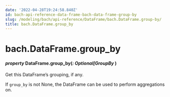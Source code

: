 ```yaml
---
date: '2022-04-28T19:24:58.840Z'
id: bach-api-reference-data-frame-bach-data-frame-group-by
slug: /modeling/bach/api-reference/DataFrame/bach.DataFrame.group-by/
title: bach.DataFrame.group_by
---
```


# bach.DataFrame.group_by


#### _property_ DataFrame.group_by(_: Optional[GroupBy_ )
Get this DataFrame’s grouping, if any.

If `group_by` is not None, the DataFrame can be used to perform aggregations on.

<!-- !! processed by numpydoc !! -->
